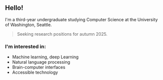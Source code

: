 ## Hello!

I'm a third-year undergraduate studying Computer Science at the University of Washington, Seattle.

> Seeking research positions for autumn 2025.

### I'm interested in:

-   Machine learning, deep Learning
-   Natural language processing
-   Brain-computer interfaces
-   Accessible technology
